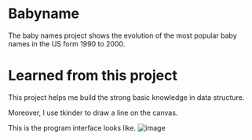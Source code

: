 # Babyname

The baby names project shows the evolution of the most popular baby names in the US form 1990 to 2000.

# Learned from this project

This project helps me build the strong basic knowledge in data structure.

Moreover, I use tkinder to draw a line on the canvas.

This is the program interface looks like.
![image](https://user-images.githubusercontent.com/52303625/137230796-4118a630-3f65-4dcb-a718-3cdbac35aeca.png)
